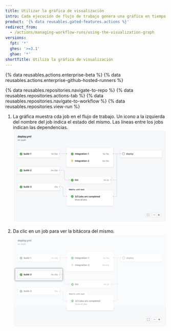 ```yaml
---
title: Utilizar la gráfica de visualización
intro: Cada ejecución de flujo de trabajo genera una gráfica en tiempo real que ilustra el progreso de la misma. Puedes utilizar esta gráfica para monitorear y depurar los flujos de trabajo.
product: '{% data reusables.gated-features.actions %}'
redirect_from:
  - /actions/managing-workflow-runs/using-the-visualization-graph
versions:
  fpt: '*'
  ghes: '>=3.1'
  ghae: '*'
shortTitle: Utiliza la gráfica de visualización
---
```


{% data reusables.actions.enterprise-beta %}
{% data reusables.actions.enterprise-github-hosted-runners %}

{% data reusables.repositories.navigate-to-repo %}
{% data reusables.repositories.actions-tab %}
{% data reusables.repositories.navigate-to-workflow %}
{% data reusables.repositories.view-run %}

1. La gráfica muestra cda job en el flujo de trabajo. Un icono a la izquierda del nombre del job indica el estado del mismo. Las líneas entre los jobs indican las dependencias. ![Gráfica del flujo de trabajo](/assets/images/help/images/workflow-graph.png)

2. Da clic en un job para ver la bitácora del mismo.![Gráfica del flujo de trabajo](/assets/images/help/images/workflow-graph-job.png)
